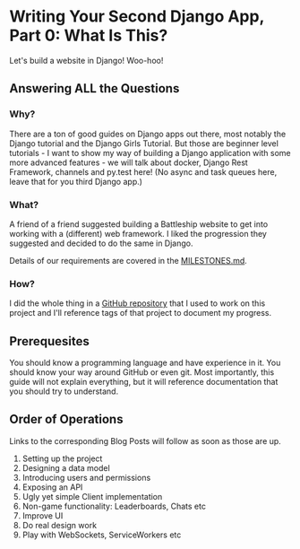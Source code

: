 # Writing Your Second Django App, Part 0: What Is This?

Let's build a website in Django! Woo-hoo!

## Answering ALL the Questions

### Why?

There are a ton of good guides on Django apps out there, most notably the Django tutorial and the Django Girls Tutorial.
But those are beginner level tutorials - I want to show my way of building a Django application with some more advanced
features - we will talk about docker, Django Rest Framework, channels and py.test here! (No async and task queues here,
leave that for you third Django app.)

### What?

A friend of a friend suggested building a Battleship website to get into working with a (different) web framework. I
liked the progression they suggested and decided to do the same in Django.

Details of our requirements are covered in the
[MILESTONES.md](https://github.com/rixx/BattlePony/blob/master/MILESTONES.md).

### How?

I did the whole thing in a [GitHub repository](https://github.com/rixx/BattlePony) that I used to work on this project
and I'll reference tags of that project to document my progress.

## Prerequesites

You should know a programming language and have experience in it. You should know your way around GitHub or even git.
Most importantly, this guide will not explain everything, but it will reference documentation that you should try to
understand.

## Order of Operations

Links to the corresponding Blog Posts will follow as soon as those are up.

1. Setting up the project
2. Designing a data model
3. Introducing users and permissions
4. Exposing an API
5. Ugly yet simple Client implementation
6. Non-game functionality: Leaderboards, Chats etc
7. Improve UI
8. Do real design work
9. Play with WebSockets, ServiceWorkers etc
